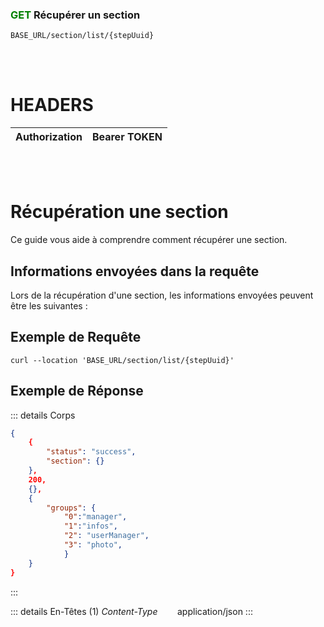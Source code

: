 ### <span style="color:green">GET</span> Récupérer un section

````
BASE_URL/section/list/{stepUuid}
````

<br/> <br/> 

# HEADERS

| Authorization | Bearer TOKEN |
| ------------- | -----------  |

<br/> <br/>

# Récupération une section
Ce guide vous aide à comprendre comment récupérer une section.


## Informations envoyées dans la requête

Lors de la récupération d'une section, les informations envoyées peuvent être les suivantes :


## Exemple de Requête

```curl
curl --location 'BASE_URL/section/list/{stepUuid}' 

```


## Exemple de Réponse

::: details Corps  

```json
{
    {
        "status": "success",
        "section": {}
    },
    200,
    {},
    {
        "groups": {
            "0":"manager", 
            "1":"infos",
            "2": "userManager",
            "3": "photo",
            }
    }
}
```
:::


::: details En-Têtes (1)
 *Content-Type*    &nbsp;&nbsp;&nbsp;&nbsp;&nbsp;&nbsp;     application/json
:::
